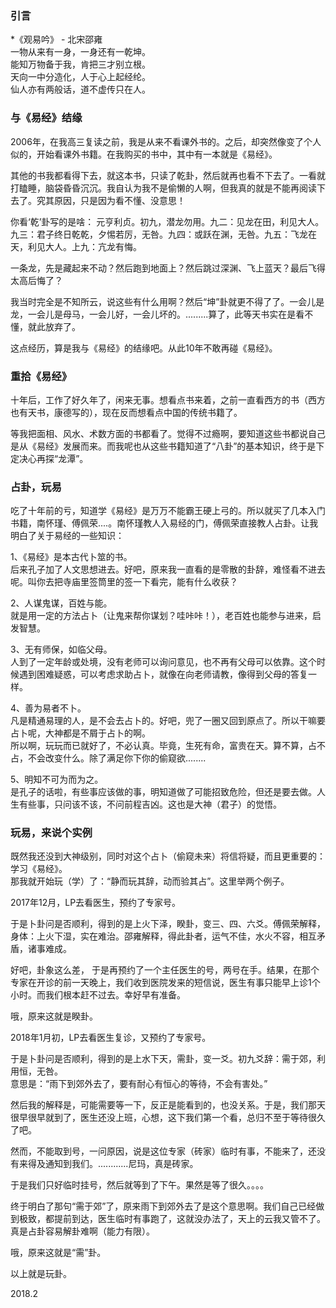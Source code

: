 ###  引言
*《观易吟》 - 北宋邵雍  
一物从来有一身，一身还有一乾坤。  
能知万物备于我，肯把三才别立根。  
天向一中分造化，人于心上起经纶。  
仙人亦有两般话，道不虚传只在人。  


### 与《易经》结缘  

2006年，在我高三复读之前，我是从来不看课外书的。之后，却突然像变了个人似的，开始看课外书籍。在我购买的书中，其中有一本就是《易经》。  

其他的书我都看得下去，就这本书，只读了乾卦，然后就再也看不下去了。一看就打瞌睡，脑袋昏昏沉沉。我自认为我不是偷懒的人啊，但我真的就是不能再阅读下去了。究其原因，只是因为看不懂、没意思！  

你看‘乾’卦写的是啥： 元亨利贞。初九，潜龙勿用。九二：见龙在田，利见大人。九三：君子终日乾乾，夕惕若厉，无咎。九四：或跃在渊，无咎。九五：飞龙在天，利见大人。上九：亢龙有悔。  

一条龙，先是藏起来不动？然后跑到地面上？然后跳过深渊、飞上蓝天？最后飞得太高后悔了？  

我当时完全是不知所云，说这些有什么用啊？然后“坤”卦就更不得了了。一会儿是龙，一会儿是母马，一会儿好，一会儿坏的。.........算了，此等天书实在是看不懂，就此放弃了。  

这点经历，算是我与《易经》的结缘吧。从此10年不敢再碰《易经》。  

### 重拾《易经》  

十年后，工作了好久年了，闲来无事。想看点书来着，之前一直看西方的书（西方也有天书，康德写的），现在反而想看点中国的传统书籍了。  

等我把面相、风水、术数方面的书都看了。觉得不过瘾啊，要知道这些书都说自己是从《易经》发展而来。而我呢也从这些书籍知道了“八卦”的基本知识，终于是下定决心再探“龙潭”。   

### 占卦，玩易  

吃了十年前的亏，知道学《易经》是万万不能霸王硬上弓的。所以就买了几本入门书籍，南怀瑾、傅佩荣....。南怀瑾教人入易经的门，傅佩荣直接教人占卦。让我明白了关于易经的一些知识：  

1、《易经》是本古代卜筮的书。  
后来孔子加了人文思想进去。好吧，原来我一直看的是零散的卦辞，难怪看不进去呢。叫你去把寺庙里签筒里的签一下看完，能有什么收获？  

2、人谋鬼谋，百姓与能。  
就是用一定的方法占卜（让鬼来帮你谋划？哇咔咔！），老百姓也能参与进来，启发智慧。  

3、无有师保，如临父母。  
人到了一定年龄或处境，没有老师可以询问意见，也不再有父母可以依靠。这个时候遇到困难疑惑，可以考虑求助占卜，就像在向老师请教，像得到父母的答复一样。
  
4、善为易者不卜。  
凡是精通易理的人，是不会去占卜的。好吧，兜了一圈又回到原点了。所以干嘛要占卜呢，大神都是不屑于占卜的啊。  
所以啊，玩玩而已就好了，不必认真。毕竟，生死有命，富贵在天。算不算，占不占，不会改变什么。除了满足你下你的偷窥欲........  
 
5、明知不可为而为之。  
是孔子的话啦，有些事应该做的事，明知道做了可能招致危险，但还是要去做。人生有些事，只问该不该，不问前程吉凶。这也是大神（君子）的觉悟。  

### 玩易，来说个实例  

既然我还没到大神级别，同时对这个占卜（偷窥未来）将信将疑，而且更重要的：学习《易经》。  
那我就开始玩（学）了：“静而玩其辞，动而验其占”。这里举两个例子。  

2017年12月，LP去看医生，预约了专家号。  

于是卜卦问是否顺利，得到的是上火下泽，睽卦，变三、四、六爻。傅佩荣解释，身体：上火下湿，实在难治。邵雍解释，得此卦者，运气不佳，水火不容，相互矛盾，诸事难成。  

好吧，卦象这么差， 于是再预约了一个主任医生的号，两号在手。结果，在那个专家在开诊的前一天晚上，我们收到医院发来的短信说，医生有事只能早上诊1个小时。而我们根本赶不过去。幸好早有准备。  

哦，原来这就是睽卦。  

2018年1月初，LP去看医生复诊，又预约了专家号。  

于是卜卦问是否顺利，得到的是上水下天，需卦，变一爻。初九爻辞：需于郊，利用恒，无咎。  
意思是：“雨下到郊外去了，要有耐心有恒心的等待，不会有害处。”  

然后我的解释是，可能需要等一下，反正是能看到的，也没关系。于是，我们那天很早很早就到了，医生还没上班，心想，这下我们第一个看，总归不至于等待很久了吧。  

然而，不能取到号，一问原因，说是这位专家（砖家）临时有事，不能来了，还没有来得及通知到我们。............尼玛，真是砖家。  

于是我们只好临时挂号，然后就等到了下午。果然是等了很久。。。。  

终于明白了那句“需于郊”了，原来雨下到郊外去了是这个意思啊。我们自己已经做到极致，都提前到达，医生临时有事跑了，这就没办法了，天上的云我又管不了。真是占卦容易解卦难啊（能力有限）。  

哦，原来这就是“需”卦。  

以上就是玩卦。  

2018.2
